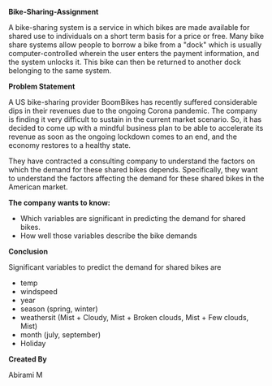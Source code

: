 **Bike-Sharing-Assignment**

A bike-sharing system is a service in which bikes are made available for shared use to individuals on a short term basis for a price or free. Many bike share systems allow people to borrow a bike from a "dock" which is usually computer-controlled wherein the user enters the payment information, and the system unlocks it. This bike can then be returned to another dock belonging to the same system.

**Problem Statement**

A US bike-sharing provider BoomBikes has recently suffered considerable dips in their revenues due to the ongoing Corona pandemic. The company is finding it very difficult to sustain in the current market scenario. So, it has decided to come up with a mindful business plan to be able to accelerate its revenue as soon as the ongoing lockdown comes to an end, and the economy restores to a healthy state.

They have contracted a consulting company to understand the factors on which the demand for these shared bikes depends. Specifically, they want to understand the factors affecting the demand for these shared bikes in the American market. 

**The company wants to know:**

* Which variables are significant in predicting the demand for shared bikes.  
* How well those variables describe the bike demands


**Conclusion**

Significant variables to predict the demand for shared bikes are

* temp  
* windspeed  
* year  
* season (spring, winter)  
* weathersit (Mist \+ Cloudy, Mist \+ Broken clouds, Mist \+ Few clouds, Mist)  
* month (july, september)  
* Holiday


**Created By**

Abirami M